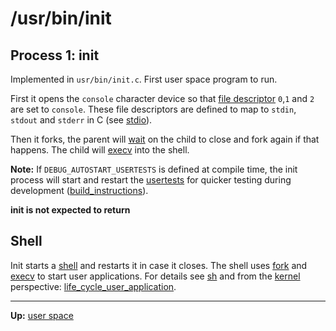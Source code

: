 # /usr/bin/init

## Process 1: init

Implemented in `usr/bin/init.c`. First user space program to run.

First it opens the `console` character device so that [file descriptor](../../kernel/file_system/file.md) `0`,`1` and `2` are set to `console`. These file descriptors are defined to map to `stdin`, `stdout` and `stderr` in C (see [stdio](../../misc/stdio.md)).

Then it forks, the parent will [wait](../../kernel/syscalls/wait.md) on the child to close and fork again if that happens.
The child will [execv](../../kernel/syscalls/execv.md) into the shell.

**Note:** If `DEBUG_AUTOSTART_USERTESTS` is defined at compile time, the init process will start and restart the [usertests](../tests/usertests.md) for quicker testing during development ([build_instructions](../../build_instructions.md)).

**init is not expected to return**


## Shell

Init starts a [shell](sh.md) and restarts it in case it closes. The shell uses [fork](../../kernel/syscalls/fork.md) and [execv](../../kernel/syscalls/execv.md) to start user applications. For details see [sh](sh.md) and from the [kernel](../../kernel/kernel.md) perspective: [life_cycle_user_application](../../kernel/overview/life_cycle_user_application.md).


---
**Up:** [user space](../userspace.md)
